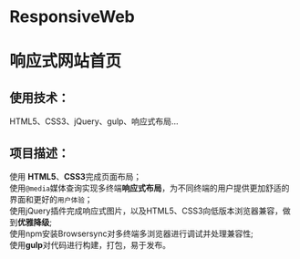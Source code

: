 # ResponsiveWeb

响应式网站首页
===

使用技术：
---
HTML5、CSS3、jQuery、gulp、响应式布局...

项目描述：
---
使用 **HTML5**、**CSS3**完成页面布局；<br>
使用`@media`媒体查询实现多终端**响应式布局**，为不同终端的用户提供更加舒适的界面和更好的`用户体验`；<br>
使用jQuery插件完成响应式图片，以及HTML5、CSS3向低版本浏览器兼容，做到**优雅降级**;<br>
使用npm安装Browsersync对多终端多浏览器进行调试并处理兼容性;<br>
使用**gulp**对代码进行构建，打包，易于发布。

